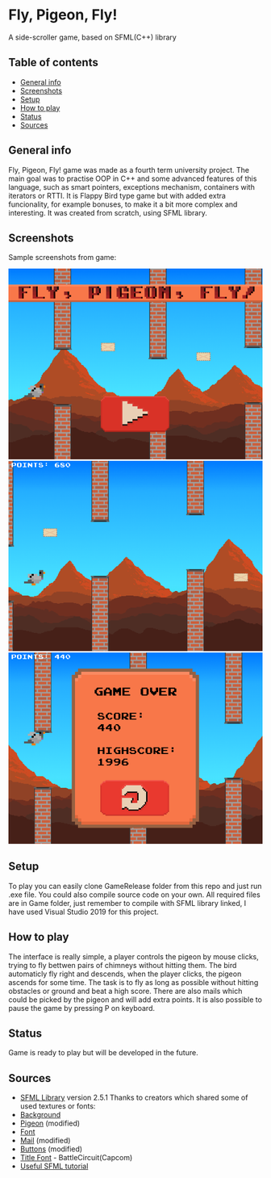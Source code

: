 # Fly, Pigeon, Fly!
A side-scroller game, based on SFML(C++) library
 

## Table of contents
* [General info](#general-info)
* [Screenshots](#screenshots)
* [Setup](#setup)
* [How to play](#how-to-play)
* [Status](#status)
* [Sources](#sources)


## General info
Fly, Pigeon, Fly! game was made as a fourth term university project. The main goal was to practise OOP in C++ and some advanced features of this language, such as smart pointers, exceptions mechanism, containers with iterators or RTTI. It is Flappy Bird type game but with added extra funcionality, for example bonuses, to make it a bit more complex and interesting. It was created from scratch, using SFML library.

## Screenshots
Sample screenshots from game:

<img src="Screenshots/menu.png" width = 600>
<img src="Screenshots/gameplay.png" width = 600>
<img src="Screenshots/gameover.png" width = 600>

## Setup
To play you can easily clone GameRelease folder from this repo and just run .exe file. You could also compile source code on your own. All required files are in Game folder, just remember to compile with SFML library linked, I have used Visual Studio 2019 for this project.  

## How to play
The interface is really simple, a player controls the pigeon by mouse clicks, trying to fly bettwen pairs of chimneys without hitting them. The bird automaticly fly right and descends, when the player clicks, the pigeon ascends for some time. The task is to fly as long as possible without hitting obstacles or ground and beat a high score. There are also mails which could be picked by the pigeon and will add extra points. It is also possible to pause the game by pressing P on keyboard. 

## Status
Game is ready to play but will be developed in the future. 

## Sources
- [SFML Library](https://www.sfml-dev.org/) version 2.5.1
Thanks to creators which shared some of used textures or fonts:
- [Background](https://blank-canvas.itch.io/parallax-pixel-art-background-desert)
- [Pigeon](https://pop-shop-packs.itch.io/pigeons-2d-pixel-asset-pack) (modified)
- [Font](https://typodermicfonts.com/proportional-joystix/)
- [Mail](https://vectorpixelstar.itch.io/mega-pixel-art-32x32-px-icons-sprite-sheet) (modified)
- [Buttons](https://sundathree.itch.io/9-color-button-pack) (modified)
- [Title Font](http://arcade.photonstorm.com/) - BattleCircuit(Capcom)
- [Useful SFML tutorial](https://www.youtube.com/watch?v=C06eGdy7C6k)
